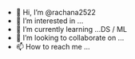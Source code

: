 - 👋 Hi, I’m @rachana2522
- 👀 I’m interested in ...
- 🌱 I’m currently learning ...DS / ML
- 💞️ I’m looking to collaborate on ...
- 📫 How to reach me ...

<!---
rachana2522/rachana2522 is a ✨ special ✨ repository because its `README.md` (this file) appears on your GitHub profile.
You can click the Preview link to take a look at your changes.
--->
